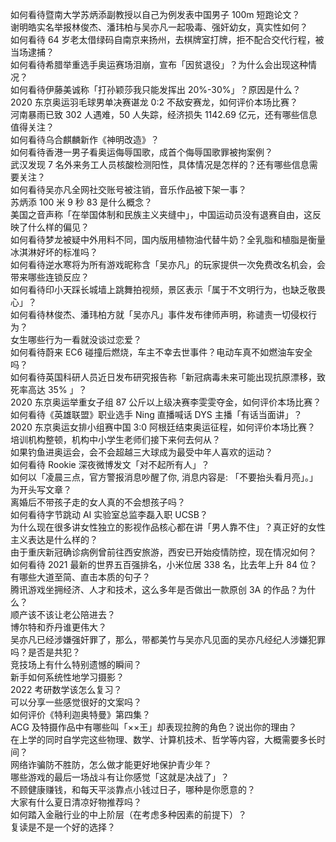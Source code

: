 如何看待暨南大学苏炳添副教授以自己为例发表中国男子 100m 短跑论文？  
谢明皓实名举报林俊杰、潘玮柏与吴亦凡一起吸毒、强奸幼女，真实性如何？  
如何看待 64 岁老太借绿码自南京来扬州，去棋牌室打牌，拒不配合交代行程，被当场逮捕？  
如何看待希腊举重选手奥运赛场泪崩，宣布「因贫退役」？为什么会出现这种情况？  
如何看待伊藤美诚称「打孙颖莎我只能发挥出 20%-30%」？原因是什么？  
2020 东京奥运羽毛球男单决赛谌龙 0:2 不敌安赛龙，如何评价本场比赛？  
河南暴雨已致 302 人遇难，50 人失踪，经济损失 1142.69 亿元，还有哪些信息值得关注？  
如何看待乌合麒麟新作《神明改造》？  
如何看待香港一男子看奥运侮辱国歌，成首个侮辱国歌罪被拘案例？  
武汉发现 7 名外来务工人员核酸检测阳性，具体情况是怎样的？还有哪些信息需要关注？  
如何看待吴亦凡全网社交账号被注销，音乐作品被下架一事？  
苏炳添 100 米 9 秒 83 是什么概念？  
美国之音声称「在举国体制和民族主义夹缝中」，中国运动员没有退赛自由，这反映了什么样的偏见？  
如何看待梦龙被疑中外用料不同，国内版用植物油代替牛奶？全乳脂和植脂是衡量冰淇淋好坏的标准吗？  
如何看待逆水寒将为所有游戏昵称含「吴亦凡」的玩家提供一次免费改名机会，会带来哪些连锁反应？  
如何看待印小天踩长城墙上跳舞拍视频，景区表示「属于不文明行为，也缺乏敬畏心」？  
如何看待林俊杰、潘玮柏方就「吴亦凡」事件发布律师声明，称谴责一切侵权行为？  
女生哪些行为一看就没谈过恋爱？  
如何看待蔚来 EC6 碰撞后燃烧，车主不幸去世事件？电动车真不如燃油车安全吗？  
如何看待英国科研人员近日发布研究报告称「新冠病毒未来可能出现抗原漂移，致死率高达 35% 」？  
2020 东京奥运举重女子组 87 公斤以上级决赛李雯雯夺金，如何评价本场比赛？  
如何看待《英雄联盟》职业选手 Ning 直播喊话 DYS 主播「有话当面讲」？  
2020 东京奥运女排小组赛中国 3:0 阿根廷结束奥运征程，如何评价本场比赛？  
培训机构整顿，机构中小学生老师们接下来何去何从？  
如果钓鱼进奥运会，会不会超越三大球成为最受中年人喜欢的运动？  
如何看待 Rookie 深夜微博发文「对不起所有人」？  
如何以「凌晨三点，官方警报消息吵醒了你, 消息内容是: 「不要抬头看月亮」。」为开头写文章？  
离婚后不带孩子走的女人真的不会想孩子吗？  
如何看待字节跳动 AI 实验室总监李磊入职 UCSB？  
为什么现在很多讲女性独立的影视作品核心都在讲「男人靠不住」？真正好的女性主义表达是什么样的？  
由于重庆新冠确诊病例曾前往西安旅游，西安已开始疫情防控，现在情况如何？  
如何看待 2021 最新的世界五百强排名，小米位居 338 名，比去年上升 84 位？  
有哪些大道至简、直击本质的句子？  
腾讯游戏坐拥经济、人才和技术，这么多年是否做出一款原创 3A 的作品？为什么？  
顺产该不该让老公陪进去？  
博尔特和乔丹谁更伟大？  
吴亦凡已经涉嫌强奸罪了，那么，带都美竹与吴亦凡见面的吴亦凡经纪人涉嫌犯罪吗？是否是共犯？  
竞技场上有什么特别遗憾的瞬间？  
新手如何系统性地学习摄影？  
2022 考研数学该怎么复习？  
可以分享一些感觉很好的文案吗？  
如何评价《特利迦奥特曼》第四集？  
ACG 及特摄作品中有哪些叫「××王」却表现拉胯的角色？说出你的理由？  
在上学的同时自学完这些物理、数学、计算机技术、哲学等内容，大概需要多长时间？  
网络诈骗防不胜防，怎么做才能更好地保护青少年？  
哪些游戏的最后一场战斗有让你感觉「这就是决战了」？  
不顾健康赚钱，和每天平淡靠点小钱过日子，哪种是你愿意的？  
大家有什么夏日清凉好物推荐吗？  
如何踏入金融行业的中上阶层（在考虑多种因素的前提下）？  
复读是不是一个好的选择？  

